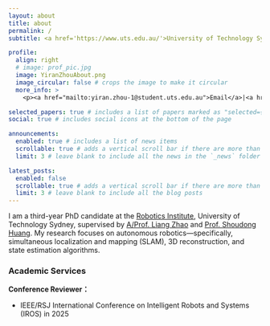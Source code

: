 ```yaml
---
layout: about
title: about
permalink: /
subtitle: <a href='https://www.uts.edu.au/'>University of Technology Sydney</a>. 15 Broadway, Ultimo NSW 2007, Australia.

profile:
  align: right
  # image: prof_pic.jpg
  image: YiranZhouAbout.png
  image_circular: false # crops the image to make it circular
  more_info: >
    <p><a href="mailto:yiran.zhou-1@student.uts.edu.au">Email</a>|<a href="https://scholar.google.com/citations?user=MmLEw6EAAAAJ">Google Scholar</a>|<a href="https://github.com/YiranZhou-Robotics">GitHub</a></p>

selected_papers: true # includes a list of papers marked as "selected={true}"
social: true # includes social icons at the bottom of the page

announcements:
  enabled: true # includes a list of news items
  scrollable: true # adds a vertical scroll bar if there are more than 3 news items
  limit: 3 # leave blank to include all the news in the `_news` folder

latest_posts:
  enabled: false
  scrollable: true # adds a vertical scroll bar if there are more than 3 new posts items
  limit: 3 # leave blank to include all the blog posts
---
```


I am a third-year PhD candidate at the <a href="https://www.uts.edu.au/research/centres/robotics-institute">Robotics Institute</a>, University of Technology Sydney, supervised by <a href="https://www.research.ed.ac.uk/en/persons/liang-zhao">A/Prof. Liang Zhao</a> and <a href="https://profiles.uts.edu.au/Shoudong.Huang">Prof. Shoudong Huang</a>. My research focuses on autonomous robotics—specifically, simultaneous localization and mapping (SLAM), 3D reconstruction, and state estimation algorithms.

### Academic Services

**Conference Reviewer：**

- IEEE/RSJ International Conference on Intelligent Robots and Systems (IROS) in 2025

<!-- ### Journal Reviewer
- TRO -->

<!-- Put your address / P.O. box / other info right below your picture. You can also disable any of these elements by editing `profile` property of the YAML header of your `_pages/about.md`. Edit `_bibliography/papers.bib` and Jekyll will render your [publications page](/al-folio/publications/) automatically.

Link to your social media connections, too. This theme is set up to use [Font Awesome icons](https://fontawesome.com/) and [Academicons](https://jpswalsh.github.io/academicons/), like the ones below. Add your Facebook, Twitter, LinkedIn, Google Scholar, or just disable all of them. -->
